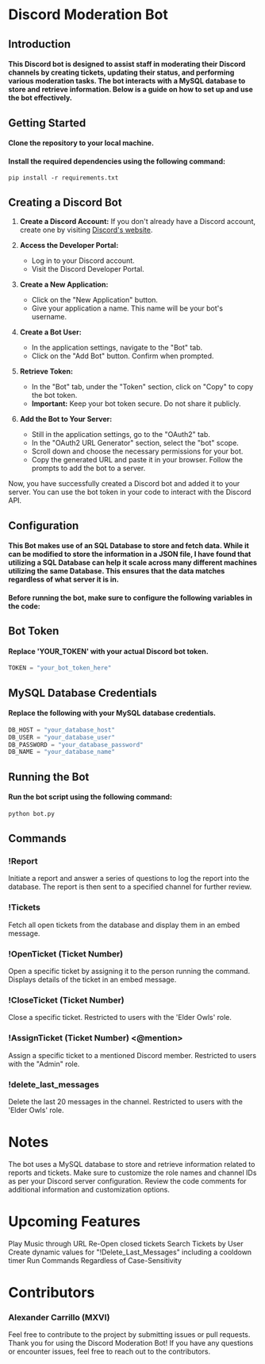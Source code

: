 
# Discord Moderation Bot
## Introduction
#### This Discord bot is designed to assist staff in moderating their Discord channels by creating tickets, updating their status, and performing various moderation tasks. The bot interacts with a MySQL database to store and retrieve information. Below is a guide on how to set up and use the bot effectively.

## Getting Started
#### Clone the repository to your local machine.
#### Install the required dependencies using the following command:


`pip install -r requirements.txt`

## Creating a Discord Bot

1.  **Create a Discord Account:** If you don't already have a Discord account, create one by visiting [Discord's website](https://discord.com/).
    
2.  **Access the Developer Portal:**
    
    -   Log in to your Discord account.
    -   Visit the Discord Developer Portal.
3.  **Create a New Application:**
    
    -   Click on the "New Application" button.
    -   Give your application a name. This name will be your bot's username.
4.  **Create a Bot User:**
    
    -   In the application settings, navigate to the "Bot" tab.
    -   Click on the "Add Bot" button. Confirm when prompted.
5.  **Retrieve Token:**
    
    -   In the "Bot" tab, under the "Token" section, click on "Copy" to copy the bot token.
    -   **Important:** Keep your bot token secure. Do not share it publicly.
6.  **Add the Bot to Your Server:**
    
    -   Still in the application settings, go to the "OAuth2" tab.
    -   In the "OAuth2 URL Generator" section, select the "bot" scope.
    -   Scroll down and choose the necessary permissions for your bot.
    -   Copy the generated URL and paste it in your browser. Follow the prompts to add the bot to a server.

Now, you have successfully created a Discord bot and added it to your server. You can use the bot token in your code to interact with the Discord API.

## Configuration
#### This Bot makes use of an SQL Database to store and fetch data. While it can be modified to store the information in a JSON file, I have found that utilizing a SQL Database can help it scale across many different machines utilizing the same Database. This ensures that the data matches regardless of what server it is in.

#### Before running the bot, make sure to configure the following variables in the code:

## Bot Token
#### Replace 'YOUR_TOKEN' with your actual Discord bot token.
```python
TOKEN = "your_bot_token_here"
```
## MySQL Database Credentials
#### Replace the following with your MySQL database credentials.

```python
DB_HOST = "your_database_host"
DB_USER = "your_database_user"
DB_PASSWORD = "your_database_password"
DB_NAME = "your_database_name"
```

## Running the Bot
#### Run the bot script using the following command:
```python
python bot.py
```

## Commands
### !Report
Initiate a report and answer a series of questions to log the report into the database. The report is then sent to a specified channel for further review.

### !Tickets
Fetch all open tickets from the database and display them in an embed message.

### !OpenTicket (Ticket Number)
Open a specific ticket by assigning it to the person running the command. Displays details of the ticket in an embed message.

### !CloseTicket (Ticket Number)
Close a specific ticket. Restricted to users with the 'Elder Owls' role.

### !AssignTicket (Ticket Number) <@mention>
Assign a specific ticket to a mentioned Discord member. Restricted to users with the "Admin" role.

### !delete_last_messages
Delete the last 20 messages in the channel. Restricted to users with the 'Elder Owls' role.

# Notes
The bot uses a MySQL database to store and retrieve information related to reports and tickets.
Make sure to customize the role names and channel IDs as per your Discord server configuration.
Review the code comments for additional information and customization options.

# Upcoming Features
Play Music through URL
Re-Open closed tickets
Search Tickets by User
Create dynamic values for "!Delete_Last_Messages" including a cooldown timer
Run Commands Regardless of Case-Sensitivity

# Contributors
### Alexander Carrillo (MXVI)

Feel free to contribute to the project by submitting issues or pull requests.
Thank you for using the Discord Moderation Bot! If you have any questions or encounter issues, feel free to reach out to the contributors.
